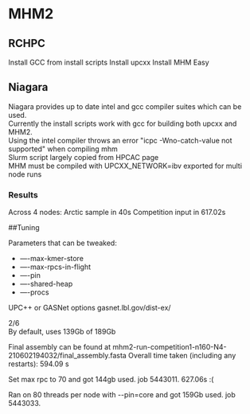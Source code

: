 # MHM2

## RCHPC

Install GCC from install scripts
Install upcxx
Install MHM
Easy

## Niagara
Niagara provides up to date intel and gcc compiler suites which can be used.  
Currently the install scripts work with gcc for building both upcxx and MHM2.  
Using the intel compiler throws an error "icpc -Wno-catch-value not supported" when compiling mhm  
Slurm script largely copied from HPCAC page  
MHM must be compiled with UPCXX_NETWORK=ibv exported for multi node runs

### Results
Across 4 nodes:
Arctic sample in 40s
Competition input in 617.02s

##Tuning

Parameters that can be tweaked:

- —-max-kmer-store
- —-max-rpcs-in-flight
- —-pin
- —-shared-heap
- —-procs

UPC++ or GASNet options
gasnet.lbl.gov/dist-ex/

2/6  
By default, uses 139Gb of 189Gb  

Final assembly can be found at  mhm2-run-competition1-n160-N4-210602194032/final_assembly.fasta
Overall time taken (including any restarts): 594.09 s

Set max rpc to 70 and got 144gb used. job 5443011. 627.06s :(


Ran on 80 threads per node with --pin=core and got 159Gb used. job 5443033.
